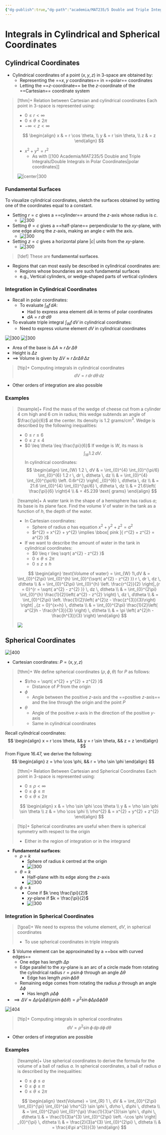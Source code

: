 ```yaml
---
{"dg-publish":true,"dg-path":"academia/MAT235/5 Double and Triple Integrals/Integrals in Cylindrical and Spherical Coordinates.md","permalink":"/academia/mat-235/5-double-and-triple-integrals/integrals-in-cylindrical-and-spherical-coordinates/","tags":["lecture","math","note","university"],"created":"2025-01-27T04:37:42.808-05:00","updated":"2025-02-12T19:23:09.648-05:00"}
---
```



# Integrals in Cylindrical and Spherical Coordinates

## Cylindrical Coordinates

- Cylindrical coordinates of a point $(x,y,z)$ in 3-space are obtained by:
    - Representing the ==$x, y$ coordinates== in ==polar== coordinates
    - Letting the ==$z$-coordinate== be the $z$-coordinate of the ==Cartesian== coordinate system

> [!thm]+ Relation between Cartesian and cylindrical coordinates
> Each point in 3-space is represented using:
>
> - $0 \leq r < \infty$
> - $0 \leq \theta \leq 2\pi$
> - $-\infty < z < \infty$
>
> $$
> \begin{align}
> x & = r \cos \theta, \\
> y & = r \sin \theta, \\
> z & = z
> \end{align}
> $$
> - $x^{2} + y^{2} = r^{2}$
>     - As with [[100 Academia/MAT235/5 Double and Triple Integrals/Double Integrals in Polar Coordinates\|polar coordinates]]
>
> ![|center|300](https://i.imgur.com/eC0yCu1.png)

### Fundamental Surfaces

To visualize cylindrical coordinates, sketch the surfaces obtained by setting one of the coordinates equal to a constant.

- Setting $r = c$ gives a ==cylinder== around the $z$-axis whose radius is $c$.
    - ![|300](https://i.imgur.com/YSoiBbx.png)
- Setting $\theta = c$ gives a ==half-plane== perpendicular to the $xy$-plane, with one edge along the $z$-axis, making an angle $c$ with the axis.
    - ![|300](https://i.imgur.com/R5H06Bn.png)
- Setting $z = c$ gives a horizontal plane $|c|$ units from the $xy$-plane.
    - ![|300](https://i.imgur.com/e3o5ILa.png)

> [!def] These are **fundamental surfaces**.

- Regions that can most easily be described in cylindrical coordinates are:
    - Regions whose boundaries are such fundamental surfaces
    - e.g., Vertical cylinders, or wedge-shaped parts of vertical cylinders

### Integration in Cylindrical Coordinates

- Recall in polar coordinates:
    - To evaluate $\int_{R} f \, dA$:
        - Had to express area element $dA$ in terms of polar coordinates
        - $dA = r\,dr\,d\theta$
- To evaluate triple integral $\int_{W} f \, dV$ in cylindrical coordinates:
    - Need to express volume element $dV$ in cylindrical coordinates

![|300](https://i.imgur.com/WZ2g4Hj.png) ![|300](https://i.imgur.com/L598Pwr.png)

- Area of the base is $\Delta A \approx r \, \Delta r \, \Delta\theta$
- Height is $\Delta z$
- $\implies$ Volume is given by $\Delta V \approx r \, \Delta r \Delta \theta \, \Delta z$

> [!tip]+ Computing integrals in cylindrical coordinates
> $$dV = r\,dr\,d\theta\,dz$$

- Other orders of integration are also possible

### Examples

> [!example]+ Find the mass of the wedge of cheese cut from a cylinder 4 cm high and 6 cm in radius; this wedge subtends an angle of $\frac{\pi}{6}$ at the center. Its density is 1.2 grams/cm$^{3}$.
> Wedge is described by the following inequalities:
> - $0 \leq r \leq 6$
> - $0 \leq z \leq 4$
> - $0 \leq \theta \leq \frac{\pi}{6}$
> If wedge is $W$, its mass is
> $$
> \int_{W} 1.2 \, dV.
> $$
> In cylindrical coordinates:
> $$
> \begin{align}
> \int_{W} 1.2 \, dV  & = \int_{0}^{4} \int_{0}^{\pi/6} \int_{0}^{6} 1.2 r \, dr  \, d\theta  \, dz \\
>  & = \int_{0}^{4} \int_{0}^{\pi/6} \left. 0.6r^{2} \right| _{0}^{6} \, d\theta  \, dz \\
>  & = 21.6 \int_{0}^{4} \int_{0}^{\pi/6}  \, d\theta  \, dz \\
>  & = 21.6\left( \frac{\pi}{6} \right)4 \\
>  & = 45.239 \text{ grams}
> \end{align}
> $$

> [!example]+ A water tank in the shape of a hemisphere has radius $a$; its base is its plane face. Find the volume $V$ of water in the tank as a function of $h$, the depth of the water.
>
> - In Cartesian coordinates:
>     - Sphere of radius $a$ has equation $x^{2} + y^{2} + z^{2} = a^{2}$
>     - $r^{2} = x^{2} + y^{2} \implies \bbox[ pink ]{ r^{2} + z^{2} = a^{2} }$
> - If we want to describe the amount of water in the tank in cylindrical coordinates:
>     - $0 \leq r \leq \sqrt{ a^{2} - z^{2} }$
>     - $0 \leq \theta \leq 2\pi$
>     - $0 \leq z \leq h$
>
> $$
> \begin{align}
> \text{Volume of water} = \int_{W} 1\,dV  & = \int_{0}^{2\pi} \int_{0}^{h} \int_{0}^{\sqrt{ a^{2} - z^{2} }} r \, dr  \, dz \, d\theta  \\
>  & = \int_{0}^{2\pi} \int_{0}^{h} \left. \frac{r^{2}}{2} \right|_{r = 0}^{r = \sqrt{ a^{2} - z^{2} }}  \, dz  \, d\theta \\
>  & = \int_{0}^{2\pi} \int_{0}^{h} \frac{1}{2}\left( a^{2} - z^{2} \right)  \, dz  \, d\theta \\
>  & = \int_{0}^{2\pi} \left. \frac{1}{2}\left( a^{2}z - \frac{z^{3}}{3}\right) \right| _{z = 0}^{x=h} \, d\theta \\
>  & = \int_{0}^{2\pi} \frac{1}{2}\left( a^{2}h - \frac{h^{3}}{3} \right) \, d\theta \\
>  & = \pi \left( a^{2}h - \frac{h^{3}}{3} \right)  
> \end{align}
> $$
>
> ![](https://i.imgur.com/FAWHxTI.png)

## Spherical Coordinates

![|400](https://i.imgur.com/mHqMOYr.png)

- Cartesian coordinates: $P = (x, y , z)$

> [!thm]+ We define spherical coordinates $(\rho, \phi, \theta)$ for $P$ as follows:
> - $\rho = \sqrt{ x^{2} + y^{2} + z^{2} }$
>     - Distance of $P$ from the origin
> - $\phi$
>     - Angle between the positive $z$-axis and the ==positive $z$-axis== and the line through the origin and the point $P$
> - $\theta$
>     - Angle of the positive $x$-axis in the direction of the positive $y$-axis
>     - Same in cylindrical coordinates

Recall cylindrical coordinates:
$$
\begin{align}
x = r \cos \theta, && y = r \sin \theta, && z = z
\end{align}
$$
From Figure 16.47, we derive the following:
$$
\begin{align}
z = \rho \cos \phi, && r = \rho \sin \phi
\end{align}
$$

> [!thm]+ Relation Between Cartesian and Spherical Coordinates
> Each point in 3-space is represented using:
> - $0 \leq \rho < \infty$
> - $0 \leq \phi \leq \pi$
> - $0 \leq \theta \leq 2\pi$
>
> $$
> \begin{align}
> x & = \rho \sin \phi \cos \theta \\
> y & = \rho \sin \phi \sin \theta \\
> z & = \rho \cos \phi \\
> \rho^{2} & = x^{2} + y^{2} + z^{2}
> \end{align}
> $$

> [!tip]+ Spherical coordinates are useful when there is spherical symmetry with respect to the origin
> - Either in the region of integration or in the integrand

- **Fundamental surfaces**:
    - $\rho = k$
        - Sphere of radius $k$ centred at the origin
        - ![|300](https://i.imgur.com/eWhS5SA.png)
    - $\theta = k$
        - Half-plane with its edge along the $z$-axis
        - ![|300](https://i.imgur.com/Zv3v0n7.png)
    - $\phi = k$
        - Cone if $k \neq \frac{\pi}{2}$
        - $xy$-plane if $k = \frac{\pi}{2}$
        - ![|300](https://i.imgur.com/2NYZpj4.png)

### Integration in Spherical Coordinates

> [!goal]+ We need to express the volume element, $dV$, in spherical coordinates
> - To use spherical coordinates in triple integrals

- $ Volume element can be approximated by a ==box with curved edges==
    - One edge has length $\Delta p$
    - Edge parallel to the $xy$-plane is an arc of a circle made from rotating the cylindrical radius $r = \rho \sin \phi$ through an angle $\Delta\theta$
        - Edge has length $\rho \sin \phi \Delta\theta$
    - Remaining edge comes from rotating the radius $\rho$ through an angle $\Delta \phi$
        - Has length $\rho \Delta \phi$
- $\implies \Delta V \approx \Delta \rho(\rho\Delta \phi)(\rho \sin \phi \Delta \theta) = \rho^{2} \sin \phi \Delta \rho \Delta \phi \Delta \theta$

![|404](https://i.imgur.com/KTtqrJL.png)

> [!tip]+  Computing integrals in spherical coordinates
> $$
> dV = \rho^{2} \sin \phi \,dp\,d\phi\,d\theta
> $$

- Other orders of integration are possible

### Examples

> [!example]+ Use spherical coordinates to derive the formula for the volume of a ball of radius $a$.
> In spherical coordinates, a ball of radius $a$ is described by the inequalities:
>
> - $0 \leq \phi \leq a$
> - $0 \leq \phi \leq \pi$
> - $0 \leq \theta \leq 2\pi$
>
> $$
> \begin{align}
> \text{Volume} = \int_{R} 1 \, dV & = \int_{0}^{2\pi} \int_{0}^{\pi} \int_{0}^{a} \rho^{2} \sin \phi \, d\rho  \, d\phi  \, d\theta \\
>   & = \int_{0}^{2\pi} \int_{0}^{\pi} \frac{1}{3}a^{3}\sin \phi \, d\phi  \, d\theta \\
>   & = \frac{1}{3}a^{3} \int_{0}^{2\pi} \left. -\cos \phi \right| _{0}^{\pi} \, d\theta \\
>   & = \frac{2}{3}a^{3} \int_{0}^{2\pi}  \, d\theta \\
>   & = \frac{4\pi a^{3}}{3}
> \end{align}
> $$
